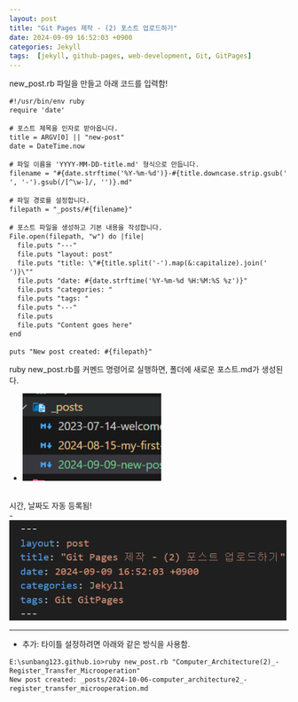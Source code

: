 ```yaml
---
layout: post
title: "Git Pages 제작 - (2) 포스트 업로드하기"
date: 2024-09-09 16:52:03 +0900
categories: Jekyll
tags:  [jekyll, github-pages, web-development, Git, GitPages]
---
```


new_post.rb 파일을 만들고 아래 코드를 입력함!

```
#!/usr/bin/env ruby
require 'date'

# 포스트 제목을 인자로 받아옵니다.
title = ARGV[0] || "new-post"
date = DateTime.now

# 파일 이름을 'YYYY-MM-DD-title.md' 형식으로 만듭니다.
filename = "#{date.strftime('%Y-%m-%d')}-#{title.downcase.strip.gsub(' ', '-').gsub(/[^\w-]/, '')}.md"

# 파일 경로를 설정합니다.
filepath = "_posts/#{filename}"

# 포스트 파일을 생성하고 기본 내용을 작성합니다.
File.open(filepath, "w") do |file|
  file.puts "---"
  file.puts "layout: post"
  file.puts "title: \"#{title.split('-').map(&:capitalize).join(' ')}\""
  file.puts "date: #{date.strftime('%Y-%m-%d %H:%M:%S %z')}"
  file.puts "categories: "
  file.puts "tags: "
  file.puts "---"
  file.puts
  file.puts "Content goes here"
end

puts "New post created: #{filepath}"
```

ruby new_post.rb를 커멘드 명령어로 실행하면, 폴더에 새로운 포스트.md가 생성된다.
- <img src="/post_img/image909.png" width="250px" alt="jekyll new blog cmd">
<br>
시간, 날짜도 자동 등록됨!
<br>
- <img src="/post_img/image909-1.png" width="500px" alt="jekyll new blog cmd">
<br>

* * *
- 추가: 타이틀 설정하려면 아래와 같은 방식을 사용함.

```
E:\sunbang123.github.io>ruby new_post.rb "Computer_Architecture(2)_-Register_Transfer_Microoperation"
New post created: _posts/2024-10-06-computer_architecture2_-register_transfer_microoperation.md
```